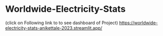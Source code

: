 # Worldwide-Electricity-Stats
(click on Following link to to see dashboard of Project)
https://worldwide-electricity-stats-anikettale-2023.streamlit.app/
